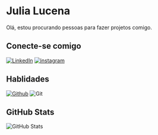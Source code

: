 
# Julia Lucena

Olá, estou procurando pessoas para fazer projetos comigo.

## Conecte-se comigo
[![LinkedIn](https://img.shields.io/badge/LinkedIn-000?style=for-the-badge&logo=linkedin&logoColor=0E76A8)](https://www.linkedin.com/in/maria-julia-lucena/) 
[![instagram](https://img.shields.io/badge/-Instaram-000?style=for-the-badge&logo=instagram-outlook&logoColor=007BFF)](https://www.instagram.com/julialukame/?hl=en)

## Hablidades
[![Github](https://img.shields.io/badge/Github-181717?style=for-the-badge&logo=Github&logoColor=purple)](https://github.com/julilucy)
![Git](https://img.shields.io/badge/Git-400?style=for-the-badge&logo=git&logoColor=purple)

## GitHub Stats
![GitHub Stats](https://github-readme-stats.vercel.app/api?username=julilucy=transparent&bg_color=000&border_color=30A3DC&show_icons=true&icon_color=30A3DC&title_color=E94D5F&text_color=white)